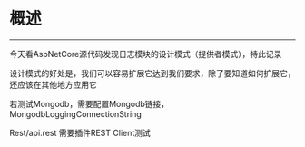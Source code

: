 # 概述
---
今天看AspNetCore源代码发现日志模块的设计模式（提供者模式），特此记录

设计模式的好处是，我们可以容易扩展它达到我们要求，除了要知道如何扩展它，还应该在其他地方应用它

若测试Mongodb，需要配置Mongodb链接，MongodbLoggingConnectionString

Rest/api.rest 需要插件REST Client测试

